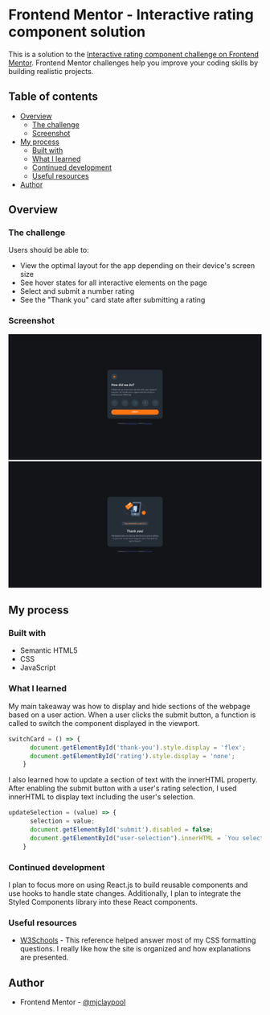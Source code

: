 # Frontend Mentor - Interactive rating component solution

This is a solution to the [Interactive rating component challenge on Frontend Mentor](https://www.frontendmentor.io/challenges/interactive-rating-component-koxpeBUmI). Frontend Mentor challenges help you improve your coding skills by building realistic projects. 

## Table of contents

- [Overview](#overview)
  - [The challenge](#the-challenge)
  - [Screenshot](#screenshot)
- [My process](#my-process)
  - [Built with](#built-with)
  - [What I learned](#what-i-learned)
  - [Continued development](#continued-development)
  - [Useful resources](#useful-resources)
- [Author](#author)

## Overview

### The challenge

Users should be able to:

- View the optimal layout for the app depending on their device's screen size
- See hover states for all interactive elements on the page
- Select and submit a number rating
- See the "Thank you" card state after submitting a rating

### Screenshot

![](./design/Solution-Screenshot_Interactive-rating-component.png)
![](./design/Solution-Screenshot_Interactive-rating-component-2.png)

## My process

### Built with

- Semantic HTML5
- CSS
- JavaScript

### What I learned

My main takeaway was how to display and hide sections of the webpage based on a user action. When a user clicks the submit button, a function is called to switch the component displayed in the viewport.

```js
switchCard = () => {
      document.getElementById('thank-you').style.display = 'flex';
      document.getElementById('rating').style.display = 'none';
    }
```

I also learned how to update a section of text with the innerHTML property. After enabling the submit button with a user's rating selection, I used innerHTML to display text including the user's selection.

```js
updateSelection = (value) => {
      selection = value;
      document.getElementById('submit').disabled = false;
      document.getElementById("user-selection").innerHTML = `You selected ${selection} out of 5`;
    }
```

### Continued development

I plan to focus more on using React.js to build reusable components and use hooks to handle state changes. Additionally, I plan to integrate the Styled Components library into these React components.

### Useful resources

- [W3Schools](https://www.w3schools.com/cssref/index.php) - This reference helped answer most of my CSS formatting questions. I really like how the site is organized and how explanations are presented.

## Author

- Frontend Mentor - [@mjclaypool](https://www.frontendmentor.io/profile/mjclaypool)
